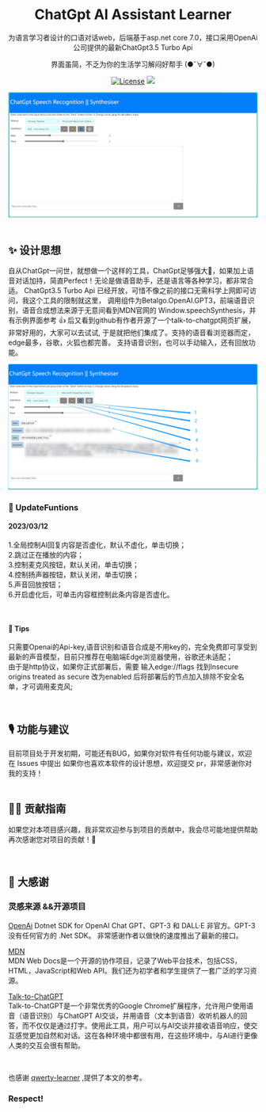 

<h1 align="center">
  ChatGpt AI Assistant Learner
</h1>

<p align="center">
  为语言学习者设计的口语对话web，后端基于asp.net core 7.0，接口采用OpenAi公司提供的最新ChatGpt3.5 Turbo Api
</p>
<p align="center">
  界面虽简，不乏为你的生活学习解闷好帮手 (●ˇ∀ˇ●)
</p>
<p align="center">
  <a href="https://github.com/adcb101/ChatGpt3.5Turbo_Speech/blob/master/LICENSE"><img src="https://img.shields.io/github/license/KaiyiWing/qwerty-learner" alt="License"></a>  
  <a><img src="https://img.shields.io/badge/-Powered%20by%20Asp.net%20Core-blue"></a>
</p>

<div align=center>
<img  src="doc/updateBlank.jpg"/>
</div>


<br />

## ✨ 设计思想

自从ChatGpt一问世，就想做一个这样的工具，ChatGpt足够强大💪，如果加上语音对话加持，简直Perfect！无论是做语音助手，还是语言等各种学习，都非常合适。
ChatGpt3.5 Turbo Api 已经开放，可惜不像之前的接口无需科学上网即可访问，我这个工具的限制就这里，
调用组件为Betalgo.OpenAI.GPT3，前端语音识别，语音合成想法来源于无意间看到MDN官网的 Window.speechSynthesis，并有示例界面参考 👍
后又看到github有作者开源了一个talk-to-chatgpt网页扩展，非常好用的，大家可以去试试,
于是就把他们集成了。支持的语音看浏览器而定，edge最多，谷歌，火狐也都完善。
支持语音识别，也可以手动输入，还有回放功能。



<div align=center>
<img  src="doc/updateFuntions.png"/>
</div>

### 🥂 UpdateFuntions

#### 2023/03/12

1.全局控制AI回复内容是否虚化，默认不虚化，单击切换；<br />
2.跳过正在播放的内容；<br />
3.控制麦克风按钮，默认关闭，单击切换；<br />
4.控制扬声器按钮，默认关闭，单击切换；<br />
5.声音回放按钮；<br />
6.开启虚化后，可单击内容框控制此条内容是否虚化。<br />

<br />

#### 🎈 Tips

只需要Openai的Api-key,语音识别和语音合成是不用key的，完全免费即可享受到最新的声音模型，目前只推荐在电脑端Edge浏览器使用，谷歌还未适配；
<br />
由于是http协议，如果你正式部署后，需要 输入edge://flags 找到Insecure origins treated as secure 改为enabled 后将部署后的节点加入排除不安全名单，才可调用麦克风;

<br />

## 🎙 功能与建议

目前项目处于开发初期，可能还有BUG，如果你对软件有任何功能与建议，欢迎在 Issues 中提出
如果你也喜欢本软件的设计思想，欢迎提交 pr，非常感谢你对我的支持！
<br />
<br />

## 🏄‍♂️ 贡献指南

如果您对本项目感兴趣，我非常欢迎参与到项目的贡献中，我会尽可能地提供帮助
再次感谢您对项目的贡献！🎉

<br />



## 🎁 大感谢

### 灵感来源 &&开源项目

[OpenAi](https://github.com/betalgo/openai)
Dotnet SDK for OpenAI Chat GPT、GPT-3 和 DALL·E 非官方。GPT-3 没有任何官方的 .Net SDK。
非常感谢作者以做快的速度推出了最新的接口。

[MDN](https://developer.mozilla.org/en-US/docs/Web/API/Window/speechSynthesis)  
MDN Web Docs是一个开源的协作项目，记录了Web平台技术，包括CSS，HTML，JavaScript和Web API。我们还为初学者和学生提供了一套广泛的学习资源。

[Talk-to-ChatGPT](https://github.com/C-Nedelcu/talk-to-chatgpt)    
Talk-to-ChatGPT是一个非常优秀的Google Chrome扩展程序，允许用户使用语音（语音识别）与ChatGPT AI交谈，并用语音（文本到语音）收听机器人的回答，而不仅仅是通过打字。使用此工具，用户可以与AI交谈并接收语音响应，使交互感觉更加自然和对话。这在各种环境中都很有用，在这些环境中，与AI进行更像人类的交互会很有帮助。


<br/>

也感谢 [qwerty-learner](https://github.com/Kaiyiwing/qwerty-learner) ,提供了本文的参考。

### Respect!
